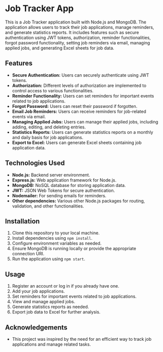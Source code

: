 # Job Tracker App

This is a Job Tracker application built with Node.js and MongoDB. The application allows users to track their job applications, manage reminders, and generate statistics reports. It includes features such as secure authentication using JWT tokens, authorization, reminder functionalities, forgot password functionality, setting job reminders via email, managing applied jobs, and generating Excel sheets for job data.

## Features

- **Secure Authentication:** Users can securely authenticate using JWT tokens.
- **Authorization:** Different levels of authorization are implemented to control access to various functionalities.
- **Reminder Functionality:** Users can set reminders for important events related to job applications.
- **Forgot Password:** Users can reset their password if forgotten.
- **Email Job Reminders:** Users can receive reminders for job-related events via email.
- **Managing Applied Jobs:** Users can manage their applied jobs, including adding, editing, and deleting entries.
- **Statistics Reports:** Users can generate statistics reports on a monthly and daily basis for job applications.
- **Export to Excel:** Users can generate Excel sheets containing job application data.

## Technologies Used

- **Node.js:** Backend server environment.
- **Express.js:** Web application framework for Node.js.
- **MongoDB:** NoSQL database for storing application data.
- **JWT:** JSON Web Tokens for secure authentication.
- **Nodemailer:** For sending emails for reminders.
- **Other dependencies:** Various other Node.js packages for routing, validation, and other functionalities.

## Installation

1. Clone this repository to your local machine.
2. Install dependencies using `npm install`.
3. Configure environment variables as needed.
4. Ensure MongoDB is running locally or provide the appropriate connection URI.
5. Run the application using `npm start`.

## Usage

1. Register an account or log in if you already have one.
2. Add your job applications.
3. Set reminders for important events related to job applications.
4. View and manage applied jobs.
5. Generate statistics reports as needed.
6. Export job data to Excel for further analysis.

## Acknowledgements

- This project was inspired by the need for an efficient way to track job applications and manage related tasks.
